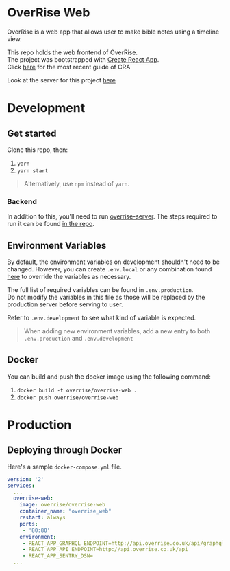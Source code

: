 # OverRise Web

OverRise is a web app that allows user to make bible notes using a timeline view.  

This repo holds the web frontend of OverRise.  
The project was bootstrapped with [Create React App](https://github.com/facebookincubator/create-react-app).  
Click [here](https://github.com/facebookincubator/create-react-app/blob/master/packages/react-scripts/template/README.md) for the most recent guide of CRA

Look at the server for this project [here](https://github.com/OverRiseApp/overrise-server)

# Development

## Get started
Clone this repo, then:
1. `yarn`
2. `yarn start`

> Alternatively, use `npm` instead of `yarn`.

### Backend
In addition to this, you'll need to run [overrise-server](https://github.com/OverRiseApp/overrise-server). The steps required to run it can be found [in the repo](https://github.com/OverRiseApp/overrise-server).

## Environment Variables
By default, the environment variables on development shouldn't need to be changed. However, you can create `.env.local` or any combination found [here](https://facebook.github.io/create-react-app/docs/adding-custom-environment-variables) to override the variables as necessary.  

The full list of required variables can be found in `.env.production`.  
Do not modify the variables in this file as those will be replaced by the production server before serving to user.

Refer to `.env.development` to see what kind of variable is expected.
> When adding new environment variables, add a new entry to both `.env.production` and `.env.development`

## Docker
You can build and push the docker image using the following command:
1. `docker build -t overrise/overrise-web .`
2. `docker push overrise/overrise-web`

# Production

## Deploying through Docker
Here's a sample `docker-compose.yml` file.
```yml
version: '2'
services:
  ...
  overrise-web:
    image: overrise/overrise-web
    container_name: "overrise_web"
    restart: always
    ports:
     - '80:80'
    environment:
     - REACT_APP_GRAPHQL_ENDPOINT=http://api.overrise.co.uk/api/graphql
     - REACT_APP_API_ENDPOINT=http://api.overrise.co.uk/api
     - REACT_APP_SENTRY_DSN=
  ...
```